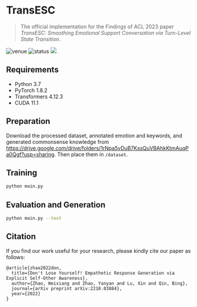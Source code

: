 # TransESC

> The official implementation for the Findings of ACL 2023 paper *TransESC: Smoothing Emotional Support Conversation via Turn-Level State Transition*.

<img src="https://img.shields.io/badge/Venue-ACL--23-278ea5" alt="venue"/> <img src="https://img.shields.io/badge/Status-Accepted-success" alt="status"/> <img src="https://img.shields.io/badge/Issues-Welcome-red">

## Requirements
* Python 3.7
* PyTorch 1.8.2
* Transformers 4.12.3
* CUDA 11.1

## Preparation

Download the processed dataset, annotated emotion and keywords, and generated commonsense knowledge from https://drive.google.com/drive/folders/1rNpa5vDuB7KssQuVBAhkKtmAuqPa0Qgf?usp=sharing. Then place them in `/dataset`.

## Training

```sh
python main.py
```

## Evaluation and Generation

```sh
python main.py --test 
```

## Citation
If you find our work useful for your research, please kindly cite our paper as follows:
```
@article{zhao2022don,
  title={Don't Lose Yourself! Empathetic Response Generation via Explicit Self-Other Awareness},
  author={Zhao, Weixiang and Zhao, Yanyan and Lu, Xin and Qin, Bing},
  journal={arXiv preprint arXiv:2210.03884},
  year={2022}
}
```
